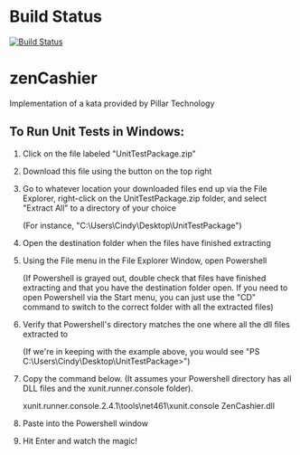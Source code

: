 # Build Status
[![Build Status](https://travis-ci.org/jdmac020/zenCashier.png)](https://travis-ci.org/jdmac020/zenCashier)

# zenCashier
Implementation of a kata provided by Pillar Technology

To Run Unit Tests in Windows:
------
1. Click on the file labeled "UnitTestPackage.zip"
2. Download this file using the button on the top right
3. Go to whatever location your downloaded files end up via the File Explorer, right-click on the UnitTestPackage.zip folder, and select "Extract All" to a directory of your choice

   (For instance, "C:\Users\Cindy\Desktop\UnitTestPackage")

4. Open the destination folder when the files have finished extracting
5. Using the File menu in the File Explorer Window, open Powershell

   (If Powershell is grayed out, double check that files have finished extracting and that you have the destination folder open. If you need to open Powershell via the Start menu, you can just use the "CD" command to switch to the correct folder with all the extracted files)

6. Verify that Powershell's directory matches the one where all the dll files extracted to

   (If we're in keeping with the example above, you would see "PS C:\Users\Cindy\Desktop\UnitTestPackage>")
   
7. Copy the command below. (It assumes your Powershell directory has all DLL files and the xunit.runner.console folder). 

   xunit.runner.console.2.4.1\tools\net461\xunit.console ZenCashier.dll

8. Paste into the Powershell window
9. Hit Enter and watch the magic!
